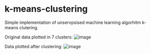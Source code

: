 # k-means-clustering

Simple implementation of unservpsised machine learning algorhitm k-means clutering.



Original data plotted in 7 clusters:
![image](https://user-images.githubusercontent.com/85080576/146835060-45e5e34d-ed8e-43dc-977e-f6df0bad9f4d.png)

Data plotted after clustering:
![image](https://user-images.githubusercontent.com/85080576/146835029-a0719318-8073-4577-9a46-47cc3a42969b.png)

